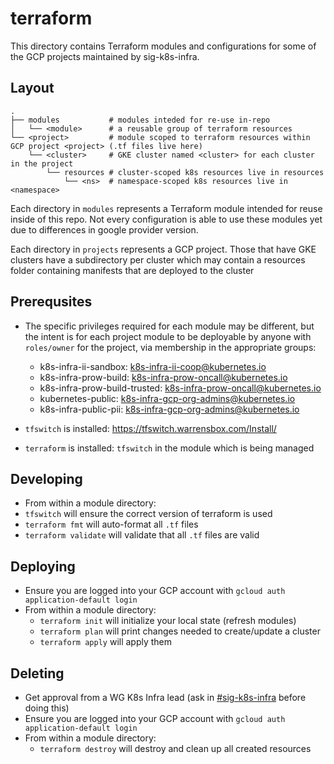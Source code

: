 # terraform

This directory contains Terraform modules and configurations for some of the
GCP projects maintained by sig-k8s-infra.

## Layout

```
.
├── modules           # modules inteded for re-use in-repo
│   └── <module>      # a reusable group of terraform resources 
└── <project>         # module scoped to terraform resources within GCP project <project> (.tf files live here)
    └── <cluster>     # GKE cluster named <cluster> for each cluster in the project
        └── resources # cluster-scoped k8s resources live in resources
            └── <ns>  # namespace-scoped k8s resources live in <namespace>
```

Each directory in `modules` represents a Terraform module intended for reuse
inside of this repo. Not every configuration is able to use these modules yet
due to differences in google provider version.

Each directory in `projects` represents a GCP project. Those that have GKE
clusters have a subdirectory per cluster which may contain a resources folder
containing manifests that are deployed to the cluster

## Prerequsites

- The specific privileges required for each module may be different, but the
  intent is for each project module to be deployable by anyone with `roles/owner`
  for the project, via membership in the appropriate groups:

  - k8s-infra-ii-sandbox: k8s-infra-ii-coop@kubernetes.io
  - k8s-infra-prow-build: k8s-infra-prow-oncall@kubernetes.io
  - k8s-infra-prow-build-trusted: k8s-infra-prow-oncall@kubernetes.io
  - kubernetes-public: k8s-infra-gcp-org-admins@kubernetes.io
  - k8s-infra-public-pii: k8s-infra-gcp-org-admins@kubernetes.io

- `tfswitch` is installed: https://tfswitch.warrensbox.com/Install/
- `terraform` is installed: `tfswitch` in the module which is being managed

## Developing

- From within a module directory:
- `tfswitch` will ensure the correct version of terraform is used 
- `terraform fmt` will auto-format all `.tf` files
- `terraform validate` will validate that all `.tf` files are valid 

## Deploying

- Ensure you are logged into your GCP account with `gcloud auth application-default login`
- From within a module directory:
  - `terraform init` will initialize your local state (refresh modules)
  - `terraform plan` will print changes needed to create/update a cluster
  - `terraform apply` will apply them

## Deleting

- Get approval from a WG K8s Infra lead (ask in [#sig-k8s-infra] before doing this)
- Ensure you are logged into your GCP account with `gcloud auth application-default login`
- From within a module directory:
  - `terraform destroy` will destroy and clean up all created resources

[#sig-k8s-infra]: https://kubernetes.slack.com/messages/sig-k8s-infra
